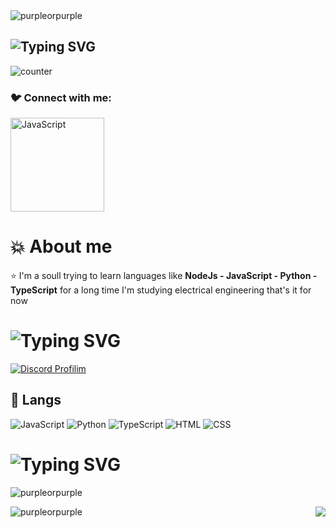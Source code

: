 <img src="https://readme-typing-svg.herokuapp.com?size=20&width=1024&lines=🖥️+Herkese+selam+ben+purple+profilime+hoş+geldin+." alt="purpleorpurple" />

<h2 align="left"><img src="https://readme-typing-svg.herokuapp.com?font=Pacifico&pause=1000&color=F0FF32&background=69FF2000&center=true&repeat=false&vCenter=true&width=435&lines=Profile+Stat's" alt="Typing SVG" /></h2>

![counter](https://profile-counter.glitch.me/{purpleorpurple}/count.svg)

<h3 align="left">🐦 Connect with me:</h3>
<div align="left">
<a target="_blank" rel="noopener noreferrer" href="https://discord.com/users/632208307360235520"><img alt="JavaScript" align="center" src="https://discord.com/assets/cb48d2a8d4991281d7a6a95d2f58195e.svg" data-canonical-src="https://img.shields.io/badge/-Javascript-edb200?style=flat-square&amp;logo=javascript&amp;logoColor=white" style="height="150" width="150";"></a>
</div> 

# 💥 About me
⭐ I'm a soull trying to learn languages like **NodeJs - JavaScript - Python - TypeScript** for a long time I'm studying electrical engineering that's it for now


<h1 align="left"><img src="https://readme-typing-svg.herokuapp.com?font=Pacifico&pause=1000&color=326EFF&background=69FF2000&center=true&vCenter=true&repeat=false&width=435&lines=+My+Discord+Account's" alt="Typing SVG" /></h1>

[![Discord Profilim](https://lanyard.cnrad.dev/api/632208307360235520)](https://discord.com/users/632208307360235520)


## 📖 Langs
![JavaScript](https://img.shields.io/badge/JavaScript-323330?style=for-the-badge&logo=javascript&logoColor=F7DF1E) ![Python](https://img.shields.io/badge/Python-14354C?style=for-the-badge&logo=python&logoColor=white)  ![TypeScript](https://img.shields.io/badge/typescript-%23007ACC.svg?style=for-the-badge&logo=typescript&logoColor=white) ![HTML](https://img.shields.io/badge/HTML5-E34F26?style=for-the-badge&logo=html5&logoColor=white) ![CSS](https://img.shields.io/badge/CSS3-1572B6?style=for-the-badge&logo=css3&logoColor=white)

<h1 align="left"><img src="https://readme-typing-svg.herokuapp.com?font=Pacifico&pause=1000&color=f0f0f0&background=69FF2000&center=true&vCenter=true&repeat=false&width=435&lines=+Github+Stat's+" alt="Typing SVG" /></h1>

<p>&nbsp;<img align="left" src="https://github-readme-stats.vercel.app/api?username=purpleorpurple&show_icons=true&theme=dark&locale=en" alt="purpleorpurple"/>
<p><img align="left" src="https://github-readme-streak-stats.herokuapp.com/?user=purpleorpurple&theme=dark" alt="purpleorpurple"/>
<div align="right"><img src="https://spotify-github-profile.vercel.app/api/view.svg?uid=31f657sjt2e35547pt367g6ufq74&cover_image=true&theme=default&show_offline=false&background_color=bb00ff&bar_color_cover=false&bar_color=ff0000"/></div>   
